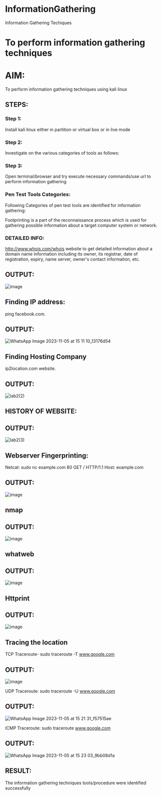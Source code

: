 # InformationGathering
Information Gathering Techiques

# To perform information gathering techniques

# AIM:

To perform information gathering techniques using kali linux 

## STEPS:

### Step 1:

Install kali linux either in partition or virtual box or in live mode

### Step 2:

Investigate on the various categories of tools as follows:

### Step 3:
Open terminal/browser and try execute necessary commands/use url to perform information gathering

### Pen Test Tools Categories:
Following Categories of pen test tools are identified for information gathering:

Footprinting is a part of the reconnaissance process which is used for gathering possible information about a target computer system or network.

### DETAILED INFO:
http://www.whois.com/whois website to get detailed information about a domain name information including its owner, its registrar, date of registration, expiry, name server, owner's contact information, etc.

## OUTPUT:
![image](https://github.com/KothaiKumar/InformationGathering/assets/121215739/8708b21c-8248-462b-b952-46c4c85424c3)

## Finding IP address:
ping facebook.com.

## OUTPUT:
![WhatsApp Image 2023-11-05 at 15 11 10_13176d54](https://github.com/KothaiKumar/InformationGathering/assets/121215739/6c5fe846-2bd9-4a91-b66a-7e188d596af9)

## Finding Hosting Company
ip2location.com website.

## OUTPUT:
![lab2(2)](https://github.com/KothaiKumar/InformationGathering/assets/121215739/8b1f113a-2e5f-4eef-84d2-2a47b17c96ad)

## HISTORY OF WEBSITE:
## OUTPUT:
![lab2(3)](https://github.com/KothaiKumar/InformationGathering/assets/121215739/6c59d26d-8b8f-4fe3-9f49-0f1c1c3dddb6)

## Webserver Fingerprinting:
Netcat:
sudo nc example.com 80 GET / HTTP/1.1 Host: example.com
## OUTPUT:
![image](https://github.com/KothaiKumar/InformationGathering/assets/121215739/e76e2427-74fe-4a76-8296-2f3914aee557)

## nmap
## OUTPUT:
![image](https://github.com/KothaiKumar/InformationGathering/assets/121215739/a88b0f50-38fd-46f0-85c9-35b29cb95ba2)

## whatweb
## OUTPUT:
![image](https://github.com/KothaiKumar/InformationGathering/assets/121215739/1321070d-c415-4d8f-930a-f3d38128c6c8)

## Httprint
## OUTPUT:
![image](https://github.com/KothaiKumar/InformationGathering/assets/121215739/3a3a1132-9e32-4507-864c-9d8b9cc2963b)

## Tracing the location
TCP Traceroute- sudo traceroute -T www.google.com
## OUTPUT:
![image](https://github.com/KothaiKumar/InformationGathering/assets/121215739/b83bb602-11a2-49a2-a5e6-6a68eab22d1b)

UDP Traceroute:
sudo traceroute -U www.google.com

## OUTPUT:
![WhatsApp Image 2023-11-05 at 15 21 31_f57515ae](https://github.com/KothaiKumar/InformationGathering/assets/121215739/22be84fd-8e27-41c0-89f7-055f764ef2fd)

ICMP Traceroute:
sudo traceroute  www.google.com

## OUTPUT:
![WhatsApp Image 2023-11-05 at 15 23 03_9bb08d1a](https://github.com/KothaiKumar/InformationGathering/assets/121215739/2fd776f7-406b-4794-9fcc-0316e5f991d4)

## RESULT:
The information gathering techniques tools/procedure were  identified successfully

